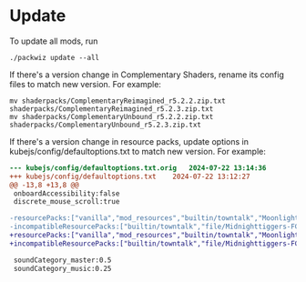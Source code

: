 # Update

To update all mods, run

```
./packwiz update --all
```


If there's a version change in Complementary Shaders, rename its config files to match new version. For example:
```
mv shaderpacks/ComplementaryReimagined_r5.2.2.zip.txt shaderpacks/ComplementaryReimagined_r5.2.3.zip.txt
mv shaderpacks/ComplementaryUnbound_r5.2.2.zip.txt shaderpacks/ComplementaryUnbound_r5.2.3.zip.txt
```

If there's a version change in resource packs, update options in kubejs/config/defaultoptions.txt to match new version. For example:
```diff
--- kubejs/config/defaultoptions.txt.orig	2024-07-22 13:14:36
+++ kubejs/config/defaultoptions.txt	2024-07-22 13:12:27
@@ -13,8 +13,8 @@
 onboardAccessibility:false
 discrete_mouse_scroll:true

-resourcePacks:["vanilla","mod_resources","builtin/towntalk","Moonlight Mods Dynamic Assets","file/xali\u0027s Bushy Leaves v3.5.0.zip","file/BTH-Panorama.zip","file/Midnighttiggers-FCT-Default_1.20_V2.zip","file/Midnighttiggers-NT_CG-FCT-Default_1.17_V1.zip"]
-incompatibleResourcePacks:["builtin/towntalk","file/Midnighttiggers-FCT-Default_1.20_V2.zip","file/Midnighttiggers-NT_CG-FCT-Default_1.17_V1.zip"]
+resourcePacks:["vanilla","mod_resources","builtin/towntalk","Moonlight Mods Dynamic Assets","file/xali\u0027s Bushy Leaves v3.5.0.zip","file/BTH-Panorama.zip","file/Midnighttiggers-FCT-Default_1.20_V3.zip","file/Midnighttiggers-NT_CG-FCT-Default_1.17_V2.zip"]
+incompatibleResourcePacks:["builtin/towntalk","file/Midnighttiggers-FCT-Default_1.20_V3.zip","file/Midnighttiggers-NT_CG-FCT-Default_1.17_V2.zip"]

 soundCategory_master:0.5
 soundCategory_music:0.25
```
